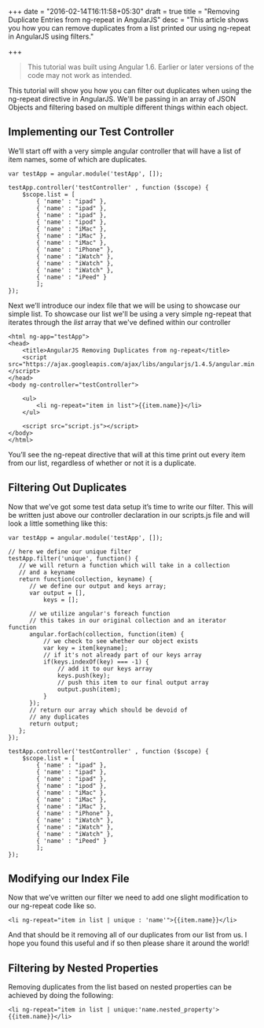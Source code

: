 +++
date = "2016-02-14T16:11:58+05:30"
draft = true
title = "Removing Duplicate Entries from ng-repeat in AngularJS"
desc = "This article shows you how you can remove duplicates from a list printed our using ng-repeat in AngularJS using filters."

+++

> This tutorial was built using Angular 1.6. Earlier or later versions of the code may not work as intended.

This tutorial will show you how you can filter out duplicates when using the ng-repeat directive in AngularJS. We'll be passing in an array of JSON Objects and filtering based on multiple different things within each object.

## Implementing our Test Controller

<p>We’ll start off with a very simple angular controller that will have a list of item names, some of which are duplicates.</p>

~~~
var testApp = angular.module('testApp', []);

testApp.controller('testController' , function ($scope) {
    $scope.list = [
        { 'name' : "ipad" },
        { 'name' : "ipad" },
        { 'name' : "ipad" },
        { 'name' : "ipod" },
        { 'name' : "iMac" },
        { 'name' : "iMac" },
        { 'name' : "iMac" },
        { 'name' : "iPhone" },
        { 'name' : "iWatch" },
        { 'name' : "iWatch" },
        { 'name' : "iWatch" },
        { 'name' : "iPeed" }
        ];
});
~~~

Next we’ll introduce our index file that we will be using to showcase our simple list. To showcase our list we'll be using a very simple ng-repeat that iterates through the *list* array that we've defined within our controller

~~~
<html ng-app="testApp">
<head>
    <title>AngularJS Removing Duplicates from ng-repeat</title>
    <script src="https://ajax.googleapis.com/ajax/libs/angularjs/1.4.5/angular.min.js"></script>
</head>
<body ng-controller="testController">
    
    <ul>
        <li ng-repeat="item in list">{{item.name}}</li>
    </ul>
    
    <script src="script.js"></script>
</body>
</html>
~~~

<p>You’ll see the ng-repeat directive that will at this time print out every item from our list, regardless of whether or not it is a duplicate.</p>

## Filtering Out Duplicates

<p>Now that we’ve got some test data setup it’s time to write our filter. This will be written just above our controller declaration in our scripts.js file and will look a little something like this:</p>

~~~
var testApp = angular.module('testApp', []);

// here we define our unique filter
testApp.filter('unique', function() {
   // we will return a function which will take in a collection
   // and a keyname
   return function(collection, keyname) {
      // we define our output and keys array;
      var output = [], 
          keys = [];
      
      // we utilize angular's foreach function
      // this takes in our original collection and an iterator function
      angular.forEach(collection, function(item) {
          // we check to see whether our object exists
          var key = item[keyname];
          // if it's not already part of our keys array
          if(keys.indexOf(key) === -1) {
              // add it to our keys array
              keys.push(key); 
              // push this item to our final output array
              output.push(item);
          }
      });
      // return our array which should be devoid of
      // any duplicates
      return output;
   };
});

testApp.controller('testController' , function ($scope) {
    $scope.list = [
        { 'name' : "ipad" },
        { 'name' : "ipad" },
        { 'name' : "ipad" },
        { 'name' : "ipod" },
        { 'name' : "iMac" },
        { 'name' : "iMac" },
        { 'name' : "iMac" },
        { 'name' : "iPhone" },
        { 'name' : "iWatch" },
        { 'name' : "iWatch" },
        { 'name' : "iWatch" },
        { 'name' : "iPeed" }
        ];
});
~~~

<h2>Modifying our Index File</h2>

Now that we’ve written our filter we need to add one slight modification to our ng-repeat code like so.

~~~
<li ng-repeat="item in list | unique : 'name'">{{item.name}}</li>
~~~

<p>And that should be it removing all of our duplicates from our list from us. I hope you found this useful and if so then please share it around the world!</p>

## Filtering by Nested Properties

Removing duplicates from the list based on nested properties can be achieved by doing the following:

~~~
<li ng-repeat="item in list | unique:'name.nested_property'>{{item.name}}</li>
~~~
